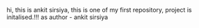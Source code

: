 hi, this is ankit sirsiya, this is one of my first repository, project is initalised.!!!
 as author - ankit sirsiya
